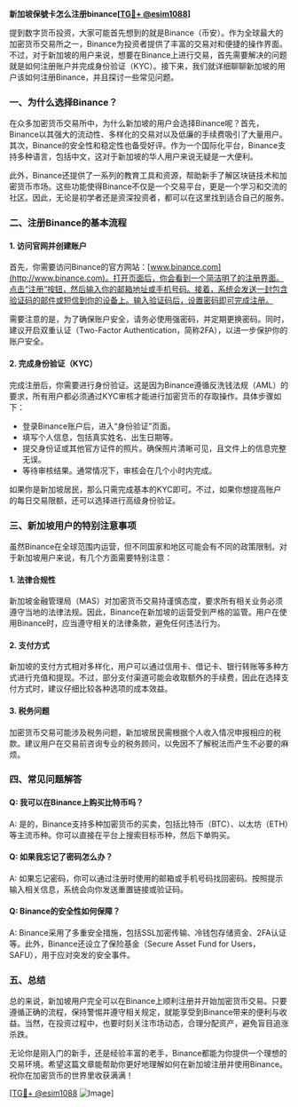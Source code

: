 **新加坡保號卡怎么注册binance[[TG💪+ @esim1088](https://t.me/s/esim1088)]**

提到数字货币投资，大家可能首先想到的就是Binance（币安）。作为全球最大的加密货币交易所之一，Binance为投资者提供了丰富的交易对和便捷的操作界面。不过，对于新加坡的用户来说，想要在Binance上进行交易，首先需要解决的问题就是如何注册账户并完成身份验证（KYC）。接下来，我们就详细聊聊新加坡的用户该如何注册Binance，并且探讨一些常见问题。

### 一、为什么选择Binance？

在众多加密货币交易所中，为什么新加坡的用户会选择Binance呢？首先，Binance以其强大的流动性、多样化的交易对以及低廉的手续费吸引了大量用户。其次，Binance的安全性和稳定性也备受好评。作为一个国际化平台，Binance支持多种语言，包括中文，这对于新加坡的华人用户来说无疑是一大便利。

此外，Binance还提供了一系列的教育工具和资源，帮助新手了解区块链技术和加密货币市场。这些功能使得Binance不仅是一个交易平台，更是一个学习和交流的社区。因此，无论是初学者还是资深投资者，都可以在这里找到适合自己的服务。

### 二、注册Binance的基本流程

#### 1. 访问官网并创建账户

首先，你需要访问Binance的官方网站：[www.binance.com](http://www.binance.com)。打开页面后，你会看到一个简洁明了的注册界面。点击“注册”按钮，然后输入你的邮箱地址或手机号码。接着，系统会发送一封包含验证码的邮件或短信到你的设备上。输入验证码后，设置密码即可完成注册。

需要注意的是，为了确保账户安全，请务必使用强密码，并定期更换密码。同时，建议开启双重认证（Two-Factor Authentication，简称2FA），以进一步保护你的账户安全。

#### 2. 完成身份验证（KYC）

完成注册后，你需要进行身份验证。这是因为Binance遵循反洗钱法规（AML）的要求，所有用户都必须通过KYC审核才能进行加密货币的存取操作。具体步骤如下：

- 登录Binance账户后，进入“身份验证”页面。
- 填写个人信息，包括真实姓名、出生日期等。
- 提交身份证或其他官方证件的照片。确保照片清晰可见，且文件上的信息完整无误。
- 等待审核结果。通常情况下，审核会在几个小时内完成。

如果你是新加坡居民，那么只需完成基本的KYC即可。不过，如果你想提高账户的每日交易限额，还可以选择进行高级身份验证。

### 三、新加坡用户的特别注意事项

虽然Binance在全球范围内运营，但不同国家和地区可能会有不同的政策限制。对于新加坡用户来说，有几个方面需要特别注意：

#### 1. 法律合规性

新加坡金融管理局（MAS）对加密货币交易持谨慎态度，要求所有相关业务必须遵守当地的法律法规。因此，Binance在新加坡的运营受到严格的监管。用户在使用Binance时，应当遵守相关的法律条款，避免任何违法行为。

#### 2. 支付方式

新加坡的支付方式相对多样化，用户可以通过信用卡、借记卡、银行转账等多种方式进行充值和提现。不过，部分支付渠道可能会收取额外的手续费，因此在选择支付方式时，建议仔细比较各种选项的成本效益。

#### 3. 税务问题

加密货币交易可能涉及税务问题，新加坡居民需根据个人收入情况申报相应的税款。建议用户在交易前咨询专业的税务顾问，以免因不了解税法而产生不必要的麻烦。

### 四、常见问题解答

#### Q: 我可以在Binance上购买比特币吗？
A: 是的，Binance支持多种加密货币的买卖，包括比特币（BTC）、以太坊（ETH）等主流币种。你可以直接在平台上搜索目标币种，然后下单购买。

#### Q: 如果我忘记了密码怎么办？
A: 如果忘记密码，你可以通过注册时使用的邮箱或手机号码找回密码。按照提示输入相关信息，系统会向你发送重置链接或验证码。

#### Q: Binance的安全性如何保障？
A: Binance采用了多重安全措施，包括SSL加密传输、冷钱包存储资金、2FA认证等。此外，Binance还设立了保险基金（Secure Asset Fund for Users，SAFU），用于应对突发的安全事件。

### 五、总结

总的来说，新加坡用户完全可以在Binance上顺利注册并开始加密货币交易。只要遵循正确的流程，保持警惕并遵守相关规定，就能享受到Binance带来的便利与收益。当然，在投资过程中，也要时刻关注市场动态，合理分配资产，避免盲目追涨杀跌。

无论你是刚入门的新手，还是经验丰富的老手，Binance都能为你提供一个理想的交易环境。希望这篇文章能帮助你更好地理解如何在新加坡注册并使用Binance。祝你在加密货币的世界里收获满满！

[[TG💪+ @esim1088](https://t.me/s/esim1088) ![Image](https://i.postimg.cc/4NQfJmqS/Snipaste-2025-05-13-00-14-12.png)]